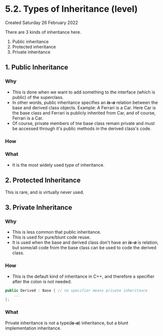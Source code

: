 # 5.2. Types of Inheritance (level)
Created Saturday 26 February 2022

There are 3 kinds of inheritance here.
1. Public inheritance
2. Protected inheritance
3. Private inheritance

## 1. Public Inheritance
### Why
- This is done when we want to add something to the interface (which is public) of the superclass. 
- In other words, public inheritance specifies an ***is-a*** relation between the base and derived class objects. Example: A Ferrari is a Car. Here Car is the base class and Ferrari is publicly inherited from Car, and of course, Ferrari is a Car.
- Of course, private members of tne base class remain private and must be accessed through it's public methods in the derived class's code.

### How

### What
- It is the most widely used type of inheritance.

## 2. Protected Inheritance
This is rare, and is virtually never used.

## 3. Private Inheritance
### Why
- This is less common that public inheritance.
- This is used for pure/blunt code reuse.
- It is used when the base and derived class don't have an ***is-a*** is relation, but some/all code from the base class can be used to code the derived class.

### How
- This is the default kind of inheritance in C++, and therefore a specifier after the colon is not needed.
```c++
public Derived : Base { // no specifier means private inheritance
	...
};
```

### What
Private inheritance is not a type(***is-a***) inheritance, but a blunt implementation inheritance.